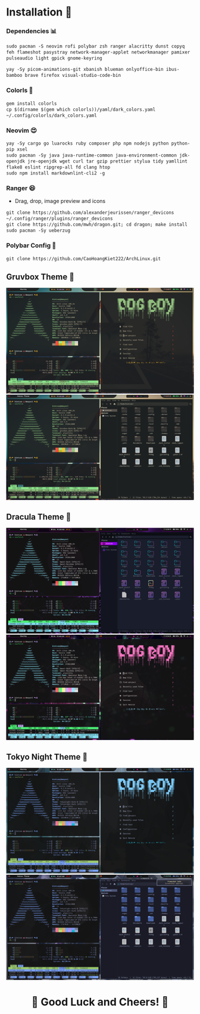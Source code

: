 # Installation 🤵

### **Dependencies** 📊

```
sudo pacman -S neovim rofi polybar zsh ranger alacritty dunst copyq feh flameshot pasystray network-manager-applet networkmanager pamixer pulseaudio light gpick gnome-keyring
```

```
yay -Sy picom-animations-git xbanish blueman onlyoffice-bin ibus-bamboo brave firefox visual-studio-code-bin
```

### Colorls :file_folder:

```
gem install colorls
cp $(dirname $(gem which colorls))/yaml/dark_colors.yaml ~/.config/colorls/dark_colors.yaml
```

### Neovim :heart_eyes:

```
yay -Sy cargo go luarocks ruby composer php npm nodejs python python-pip xsel
sudo pacman -Sy java java-runtime-common java-environment-common jdk-openjdk jre-openjdk wget curl tar gzip prettier stylua tidy yamllint flake8 eslint ripgrep-all fd clang htop
sudo npm install markdownlint-cli2 -g
```

### Ranger :satisfied:

- Drag, drop, image preview and icons

```
git clone https://github.com/alexanderjeurissen/ranger_devicons ~/.config/ranger/plugins/ranger_devicons
git clone https://github.com/mwh/dragon.git; cd dragon; make install
sudo pacman -Sy ueberzug
```

### Polybar Config 🌇

```
git clone https://github.com/CaoHoangKiet222/ArchLinux.git
```

## Gruvbox Theme :jack_o_lantern:

![image](https://github.com/CaoHoangKiet222/ArchLinux/blob/main/polybar/images/gruvbox-config1.png)
![image](https://github.com/CaoHoangKiet222/ArchLinux/blob/main/polybar/images/gruvbox-config2.png)

## Dracula Theme :space_invader:

![image](https://github.com/CaoHoangKiet222/ArchLinux/blob/main/polybar/images/dracula-config1.png)
![image](https://github.com/CaoHoangKiet222/ArchLinux/blob/main/polybar/images/dracula-config2.png)

## Tokyo Night Theme :gem:

![image](https://github.com/CaoHoangKiet222/ArchLinux/blob/main/polybar/images/tokyo-config1.png)
![image](https://github.com/CaoHoangKiet222/ArchLinux/blob/main/polybar/images/tokyo-config2.png)

<h1 align="center">🌟 Good Luck and Cheers! 🌟</h1>
